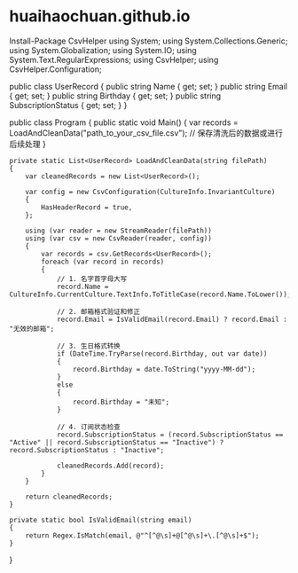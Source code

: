 # huaihaochuan.github.io

Install-Package CsvHelper
using System;
using System.Collections.Generic;
using System.Globalization;
using System.IO;
using System.Text.RegularExpressions;
using CsvHelper;
using CsvHelper.Configuration;

public class UserRecord
{
    public string Name { get; set; }
    public string Email { get; set; }
    public string Birthday { get; set; }
    public string SubscriptionStatus { get; set; }
}

public class Program
{
    public static void Main()
    {
        var records = LoadAndCleanData("path_to_your_csv_file.csv");
        // 保存清洗后的数据或进行后续处理
    }

    private static List<UserRecord> LoadAndCleanData(string filePath)
    {
        var cleanedRecords = new List<UserRecord>();

        var config = new CsvConfiguration(CultureInfo.InvariantCulture)
        {
            HasHeaderRecord = true,
        };

        using (var reader = new StreamReader(filePath))
        using (var csv = new CsvReader(reader, config))
        {
            var records = csv.GetRecords<UserRecord>();
            foreach (var record in records)
            {
                // 1. 名字首字母大写
                record.Name = CultureInfo.CurrentCulture.TextInfo.ToTitleCase(record.Name.ToLower());

                // 2. 邮箱格式验证和修正
                record.Email = IsValidEmail(record.Email) ? record.Email : "无效的邮箱";

                // 3. 生日格式转换
                if (DateTime.TryParse(record.Birthday, out var date))
                {
                    record.Birthday = date.ToString("yyyy-MM-dd");
                }
                else
                {
                    record.Birthday = "未知";
                }

                // 4. 订阅状态检查
                record.SubscriptionStatus = (record.SubscriptionStatus == "Active" || record.SubscriptionStatus == "Inactive") ? record.SubscriptionStatus : "Inactive";

                cleanedRecords.Add(record);
            }
        }

        return cleanedRecords;
    }

    private static bool IsValidEmail(string email)
    {
        return Regex.IsMatch(email, @"^[^@\s]+@[^@\s]+\.[^@\s]+$");
    }
}

